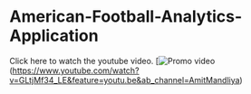 # American-Football-Analytics-Application

Click here to watch the youtube video.
[![Promo video](https://gopack.com/images/2019/1/16/CarterFinley_2018.jpg?width=1000&height=563&mode=crop)(https://www.youtube.com/watch?v=GLtjMf34_LE&feature=youtu.be&ab_channel=AmitMandliya)
